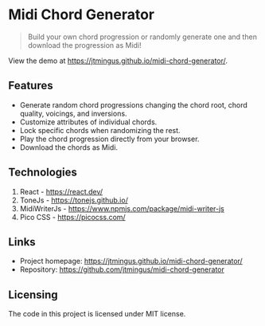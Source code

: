 # Midi Chord Generator
> Build your own chord progression or randomly generate one and then download the progression as Midi!

View the demo at https://jtmingus.github.io/midi-chord-generator/.

## Features

- Generate random chord progressions changing the chord root, chord quality, voicings, and inversions.
- Customize attributes of individual chords.
- Lock specific chords when randomizing the rest.
- Play the chord progression directly from your browser.
- Download the chords as Midi.

## Technologies

1. React - https://react.dev/
2. ToneJs - https://tonejs.github.io/
3. MidiWriterJs - https://www.npmjs.com/package/midi-writer-js
4. Pico CSS - https://picocss.com/

## Links

- Project homepage: https://jtmingus.github.io/midi-chord-generator/
- Repository: https://github.com/jtmingus/midi-chord-generator

## Licensing

The code in this project is licensed under MIT license.
